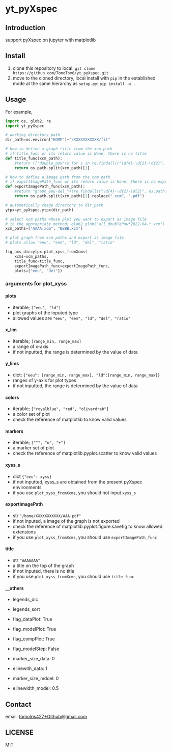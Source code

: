 # yt_pyXspec

## Introduction

support pyXspec on jupyter with matplotlib

## Install

1. clone this repository to local: `git clone https://github.com/TomoTom0/yt_pyXspec.git`
2. move to the cloned directory, local install with `pip` in the established mode at the same hierarchy as `setup.py`: `pip install -e .`

## Usage

For example,

```python
import os, glob2, re
import yt_pyXspec

# working directory path
dir_path=os.environ["HOME"]+"/XXXXXXXXXXX/fit"

# how to define a graph title from the xcm path
# if title_func or its return value is None, there is no title
def title_func(xcm_path):
    #return (["double_pow"+s for s in re.findall(r"\d{4}-\d{2}-\d{2}", os.path.split(xcm_path)[1])]+[None])[0]
    return os.path.split(xcm_path)[1]

# how to define a image path from the xcm path
# if exportImagePath_func or its return value is None, there is no export file
def exportImagePath_func(xcm_path):
    #return "graph_eeu-del_"+(re.findall(r"\d{4}-\d{2}-\d{2}", os.path.split(xcm_path)[1])+[None])[0]+".pdf"
    return os.path.split(xcm_path)[1].replace(".xcm", ".pdf")

# automatically chage directory to dir_path
ytpx=yt_pyXspec.ytpx(dir_path)

# select xcm paths whose plot you want to export as image file
# in the appropriate method; glob2.glob("all_doublePow*2022-04-*.xcm")
xcm_paths=["AAAA.xcm", "BBBB.xcm"]

# plot graph from xcm paths and export as image file
# plots allow "eeu", "eem", "ld", "del", "ratio"

fig_axs_dic=ytpx.plot_xyss_fromXcms(
    xcms=xcm_paths,
    title_func=title_func,
    exportImagePath_func=exportImagePath_func,
    plots=["eeu", "del"])
```

### arguments for plot_xyss

#### plots
- iterable; `["eeu", "ld"]`
- plot graphs of the inputed type
- allowed values are `"eeu", "eem", "ld", "del", "ratio"`

#### x_lim
- iterable; `[range_min, range_max]`
- a range of x-axis
- if not inputted, the range is determined by the value of data

#### y_lims
- dict; `{"eeu": [range_min, range_max], "ld":[range_min, range_max]}`
- ranges of y-axis for plot types
- if not inputted, the range is determined by the value of data

#### colors
- iterable; `["royalblue", "red", "oliverdrab"]`
- a color set of plot
- check the reference of matplotlib to know valid values

#### markers
- iterable; `["^", "o", "+"]`
- a marker set of plot
- check the reference of matplotlib.pyplot.scatter to know valid values

#### xyss_s
- dict `{"eeu": xyss}`
- if not inputted, xyss_s are obtained from the present pyXspec environments
- if you use `plot_xyss_fromXcms`, you should not input `xyss_s`

#### exportImagePath
- str `"/home/XXXXXXXXXXX/AAA.pdf"`
- if not inputed, a image of the graph is not exported
- check the reference of matplotlib.pyplot.figure.savefig to know allowed extensions
- if you use `plot_xyss_fromXcms`, you should use `exportImagePath_func`

#### title
- str `"AAAAAAA"`
- a title on the top of the graph
- if not inputed, there is no title
- if you use `plot_xyss_fromXcms`, you should use `title_func`

#### __others

- legends_dic
- legends_sort

- flag_dataPlot: True
- flag_modelPlot: True
- flag_compPlot: True
- flag_modelStep: False
- marker_size_data: 0
- elinewith_data: 1
- marker_size_mdoel: 0
- elinewidth_model: 0.5

## Contact

email: tomoIris427+Github@gmail.com

## LICENSE

MIT